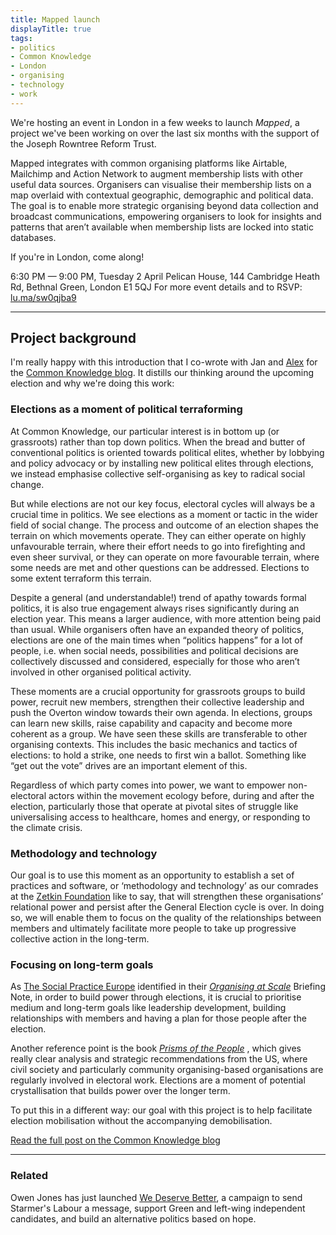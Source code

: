 ```yaml
---
title: Mapped launch
displayTitle: true
tags: 
- politics
- Common Knowledge
- London
- organising
- technology
- work
---
```


We're hosting an event in London in a few weeks to launch *Mapped*, a project we've been working on over the last six months with the support of the Joseph Rowntree Reform Trust.

​Mapped integrates with common organising platforms like Airtable, Mailchimp and Action Network to augment membership lists with other useful data sources. ​Organisers can visualise their membership lists on a map overlaid with contextual geographic, demographic and political data. The goal is to enable more strategic organising beyond data collection and broadcast communications, empowering organisers to look for insights and patterns that aren’t available when membership lists are locked into static databases.

If you're in London, come along!

6:30 PM — 9:00 PM, Tuesday 2 April
Pelican House, 144 Cambridge Heath Rd, Bethnal Green, London E1 5QJ
For more event details and to RSVP: [lu.ma/sw0qjba9](https://lu.ma/sw0qjba9)

---

## Project background

I'm really happy with this introduction that I co-wrote with Jan and [Alex](https://alexworradandrews.com/) for the [Common Knowledge blog](https://www.commonknowledge.coop/writing/membership-systems-and-electoral-strategy/). It distills our thinking around the upcoming election and why we're doing this work:

### Elections as a moment of political terraforming

At Common Knowledge, our particular interest is in bottom up (or grassroots) rather than top down politics. When the bread and butter of conventional politics is oriented towards political elites, whether by lobbying and policy advocacy or by installing new political elites through elections, we instead emphasise collective self-organising as key to radical social change.

But while elections are not our key focus, electoral cycles will always be a crucial time in politics. We see elections as a moment or tactic in the wider field of social change. The process and outcome of an election shapes the terrain on which movements operate. They can either operate on highly unfavourable terrain, where their effort needs to go into firefighting and even sheer survival, or they can operate on more favourable terrain, where some needs are met and other questions can be addressed. Elections to some extent terraform this terrain.

Despite a general (and understandable!) trend of apathy towards formal politics, it is also true engagement always rises significantly during an election year. This means a larger audience, with more attention being paid than usual. While organisers often have an expanded theory of politics, elections are one of the main times when “politics happens” for a lot of people, i.e. when social needs, possibilities and political decisions are collectively discussed and considered, especially for those who aren’t involved in other organised political activity.

These moments are a crucial opportunity for grassroots groups to build power, recruit new members, strengthen their collective leadership and push the Overton window towards their own agenda. In elections, groups can learn new skills, raise capability and capacity and become more coherent as a group. We have seen these skills are transferable to other organising contexts. This includes the basic mechanics and tactics of elections: to hold a strike, one needs to first win a ballot. Something like “get out the vote” drives are an important element of this.

Regardless of which party comes into power, we want to empower non-electoral actors within the movement ecology before, during and after the election, particularly those that operate at pivotal sites of struggle like universalising access to healthcare, homes and energy, or responding to the climate crisis.

### Methodology and technology

Our goal is to use this moment as an opportunity to establish a set of practices and software, or ‘methodology and technology’ as our comrades at the [Zetkin Foundation](https://zetkin.org/en/) like to say, that will strengthen these organisations’ relational power and persist after the General Election cycle is over. In doing so, we will enable them to focus on the quality of the relationships between members and ultimately facilitate more people to take up progressive collective action in the long-term.

### Focusing on long-term goals

As [The Social Practice Europe](https://www.thesocialpractice.org/) identified in their [_Organising at Scale_](https://docs.google.com/document/d/1mAVR-6KkWrCZSCJ-F1rowCRdBVVfLb5oC5IcZWxhV9Y/edit#bookmark=kix.odts6ogfwbwz) Briefing Note, in order to build power through elections, it is crucial to prioritise medium and long-term goals like leadership development, building relationships with members and having a plan for those people after the election. 

Another reference point is the book [_Prisms of the People_](https://press.uchicago.edu/ucp/books/book/chicago/P/bo68659118.html) , which gives really clear analysis and strategic recommendations from the US, where civil society and particularly community organising-based organisations are regularly involved in electoral work. Elections are a moment of potential crystallisation that builds power over the longer term.

To put this in a different way: our goal with this project is to help facilitate election mobilisation without the accompanying demobilisation.

[Read the full post on the Common Knowledge blog](https://www.commonknowledge.coop/writing/membership-systems-and-electoral-strategy/)

---

### Related
Owen Jones has just launched [We Deserve Better](https://wedeservebetter.uk/), a campaign to send Starmer's Labour a message, support Green and left-wing independent candidates, and build an alternative politics based on hope.